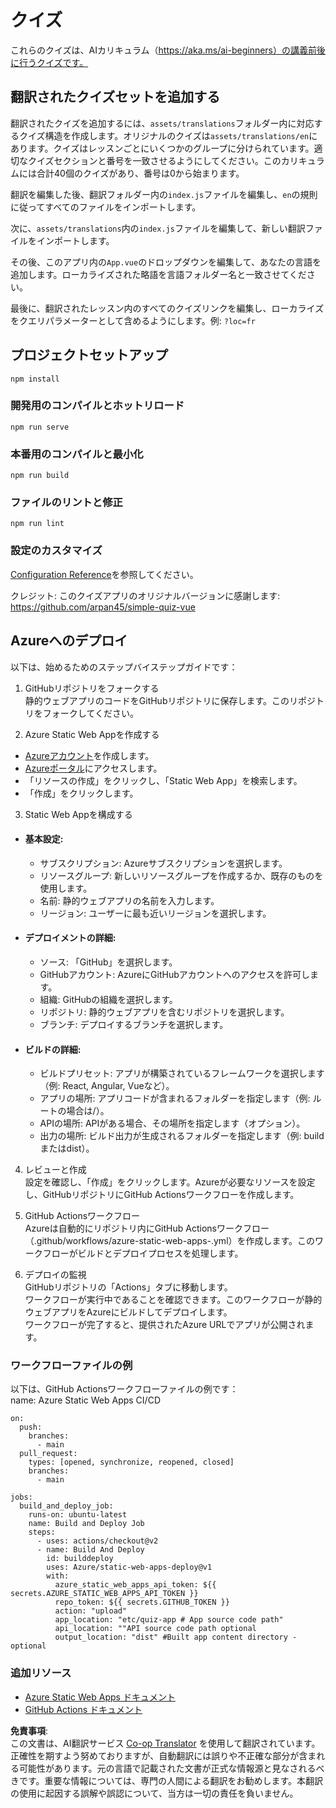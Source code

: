 <!--
CO_OP_TRANSLATOR_METADATA:
{
  "original_hash": "d699cf8509f74baa5b0b838de5cf0662",
  "translation_date": "2025-08-24T21:21:31+00:00",
  "source_file": "etc/quiz-app/README.md",
  "language_code": "ja"
}
-->
# クイズ

これらのクイズは、AIカリキュラム（https://aka.ms/ai-beginners）の講義前後に行うクイズです。

## 翻訳されたクイズセットを追加する

翻訳されたクイズを追加するには、`assets/translations`フォルダー内に対応するクイズ構造を作成します。オリジナルのクイズは`assets/translations/en`にあります。クイズはレッスンごとにいくつかのグループに分けられています。適切なクイズセクションと番号を一致させるようにしてください。このカリキュラムには合計40個のクイズがあり、番号は0から始まります。

翻訳を編集した後、翻訳フォルダー内の`index.js`ファイルを編集し、`en`の規則に従ってすべてのファイルをインポートします。

次に、`assets/translations`内の`index.js`ファイルを編集して、新しい翻訳ファイルをインポートします。

その後、このアプリ内の`App.vue`のドロップダウンを編集して、あなたの言語を追加します。ローカライズされた略語を言語フォルダー名と一致させてください。

最後に、翻訳されたレッスン内のすべてのクイズリンクを編集し、ローカライズをクエリパラメーターとして含めるようにします。例: `?loc=fr`

## プロジェクトセットアップ

```
npm install
```

### 開発用のコンパイルとホットリロード

```
npm run serve
```

### 本番用のコンパイルと最小化

```
npm run build
```

### ファイルのリントと修正

```
npm run lint
```

### 設定のカスタマイズ

[Configuration Reference](https://cli.vuejs.org/config/)を参照してください。

クレジット: このクイズアプリのオリジナルバージョンに感謝します: https://github.com/arpan45/simple-quiz-vue

## Azureへのデプロイ

以下は、始めるためのステップバイステップガイドです：

1. GitHubリポジトリをフォークする  
静的ウェブアプリのコードをGitHubリポジトリに保存します。このリポジトリをフォークしてください。

2. Azure Static Web Appを作成する  
- [Azureアカウント](http://azure.microsoft.com)を作成します。  
- [Azureポータル](https://portal.azure.com)にアクセスします。  
- 「リソースの作成」をクリックし、「Static Web App」を検索します。  
- 「作成」をクリックします。

3. Static Web Appを構成する  
- #### 基本設定:  
  - サブスクリプション: Azureサブスクリプションを選択します。  
  - リソースグループ: 新しいリソースグループを作成するか、既存のものを使用します。  
  - 名前: 静的ウェブアプリの名前を入力します。  
  - リージョン: ユーザーに最も近いリージョンを選択します。

- #### デプロイメントの詳細:  
  - ソース: 「GitHub」を選択します。  
  - GitHubアカウント: AzureにGitHubアカウントへのアクセスを許可します。  
  - 組織: GitHubの組織を選択します。  
  - リポジトリ: 静的ウェブアプリを含むリポジトリを選択します。  
  - ブランチ: デプロイするブランチを選択します。

- #### ビルドの詳細:  
  - ビルドプリセット: アプリが構築されているフレームワークを選択します（例: React, Angular, Vueなど）。  
  - アプリの場所: アプリコードが含まれるフォルダーを指定します（例: ルートの場合は/）。  
  - APIの場所: APIがある場合、その場所を指定します（オプション）。  
  - 出力の場所: ビルド出力が生成されるフォルダーを指定します（例: buildまたはdist）。

4. レビューと作成  
設定を確認し、「作成」をクリックします。Azureが必要なリソースを設定し、GitHubリポジトリにGitHub Actionsワークフローを作成します。

5. GitHub Actionsワークフロー  
Azureは自動的にリポジトリ内にGitHub Actionsワークフロー（.github/workflows/azure-static-web-apps-<name>.yml）を作成します。このワークフローがビルドとデプロイプロセスを処理します。

6. デプロイの監視  
GitHubリポジトリの「Actions」タブに移動します。  
ワークフローが実行中であることを確認できます。このワークフローが静的ウェブアプリをAzureにビルドしてデプロイします。  
ワークフローが完了すると、提供されたAzure URLでアプリが公開されます。

### ワークフローファイルの例

以下は、GitHub Actionsワークフローファイルの例です：  
name: Azure Static Web Apps CI/CD  
```
on:
  push:
    branches:
      - main
  pull_request:
    types: [opened, synchronize, reopened, closed]
    branches:
      - main

jobs:
  build_and_deploy_job:
    runs-on: ubuntu-latest
    name: Build and Deploy Job
    steps:
      - uses: actions/checkout@v2
      - name: Build And Deploy
        id: builddeploy
        uses: Azure/static-web-apps-deploy@v1
        with:
          azure_static_web_apps_api_token: ${{ secrets.AZURE_STATIC_WEB_APPS_API_TOKEN }}
          repo_token: ${{ secrets.GITHUB_TOKEN }}
          action: "upload"
          app_location: "etc/quiz-app # App source code path"
          api_location: ""API source code path optional
          output_location: "dist" #Built app content directory - optional
```

### 追加リソース
- [Azure Static Web Apps ドキュメント](https://learn.microsoft.com/azure/static-web-apps/getting-started)  
- [GitHub Actions ドキュメント](https://docs.github.com/actions/use-cases-and-examples/deploying/deploying-to-azure-static-web-app)  

**免責事項**:  
この文書は、AI翻訳サービス [Co-op Translator](https://github.com/Azure/co-op-translator) を使用して翻訳されています。正確性を期すよう努めておりますが、自動翻訳には誤りや不正確な部分が含まれる可能性があります。元の言語で記載された文書が正式な情報源と見なされるべきです。重要な情報については、専門の人間による翻訳をお勧めします。本翻訳の使用に起因する誤解や誤認について、当方は一切の責任を負いません。